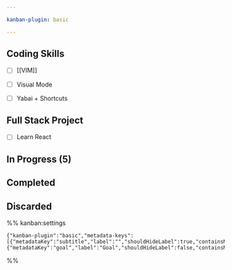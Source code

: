 ```yaml
---

kanban-plugin: basic

---
```


## Coding Skills

- [ ] [[VIM]]
- [ ] Visual Mode
- [ ] Yabai + Shortcuts


## Full Stack Project

- [ ] Learn React


## **In Progress** (5)



## Completed



## Discarded





%% kanban:settings
```
{"kanban-plugin":"basic","metadata-keys":[{"metadataKey":"subtitle","label":"","shouldHideLabel":true,"containsMarkdown":true},{"metadataKey":"goal","label":"Goal","shouldHideLabel":false,"containsMarkdown":true}]}
```
%%